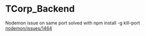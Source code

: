 # TCorp_Backend


Nodemon issue on same port solved with npm install -g kill-port [nodemon/issues/1464](https://github.com/remy/nodemon/issues/1464#issuecomment-441607748)

